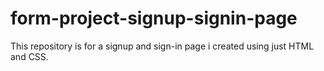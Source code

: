 # form-project-signup-signin-page
This repository is for a signup and sign-in page i created using just HTML and CSS.
